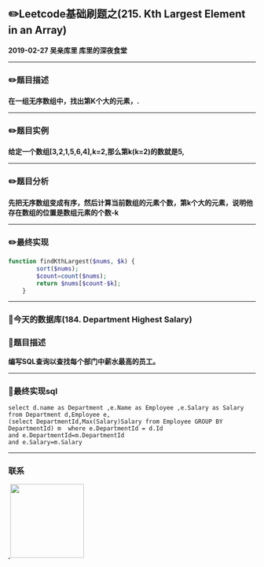 
## :pencil2:Leetcode基础刷题之(215. Kth Largest Element in an Array)
**2019-02-27 吴亲库里 库里的深夜食堂**
****

### :pencil2:题目描述

**在一组无序数组中，找出第K个大的元素，.**
****

### :pencil2:题目实例

**给定一个数组[3,2,1,5,6,4],k=2,那么第k(k=2)的数就是5,**
****

### :pencil2:题目分析
**先把无序数组变成有序，然后计算当前数组的元素个数，第k个大的元素，说明他存在数组的位置是数组元素的个数-k**
****
### :pencil2:最终实现
```php
function findKthLargest($nums, $k) {
        sort($nums);
        $count=count($nums);
        return $nums[$count-$k];
    }
```
  ****
  
### :floppy_disk:今天的数据库(184. Department Highest Salary)


### :floppy_disk:题目描述
**编写SQL查询以查找每个部门中薪水最高的员工。**
****
### :floppy_disk:最终实现sql
```mysql
select d.name as Department ,e.Name as Employee ,e.Salary as Salary from Department d,Employee e,
(select DepartmentId,Max(Salary)Salary from Employee GROUP BY DepartmentId) m  where e.DepartmentId = d.Id 
and e.DepartmentId=m.DepartmentId
and e.Salary=m.Salary
```
****
### 联系
<a href="https://github.com/wuqinqiang/">
​    <img src="https://github.com/wuqinqiang/Lettcode-php/blob/master/qrcode_for_gh_c194f9d4cdb1_430.jpg" width="150px" height="150px">
</a> 
